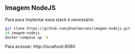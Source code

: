 ## Imagem NodeJS
Para para implentar essa stack é necessário:
```sh
git clone https://github.com/phaelmoraes/imagem-nodejs.git
cd imagem-nodejs
docker-compose up -d
```
Para acessar: http://localhost:8080